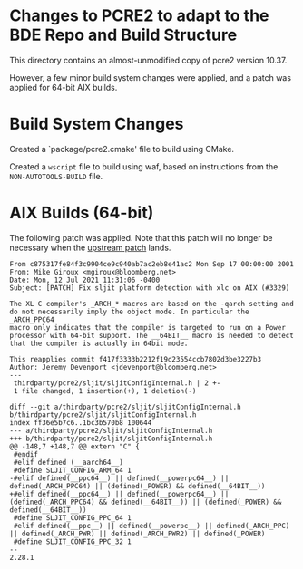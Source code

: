 Changes to PCRE2 to adapt to the BDE Repo and Build Structure
=============================================================

This directory contains an almost-unmodified copy of pcre2 version 10.37.

However, a few minor build system changes were applied, and a patch was applied
for 64-bit AIX builds.

Build System Changes
====================

Created a `package/pcre2.cmake' file to build using CMake.

Created a `wscript` file to build using waf, based on instructions from the
`NON-AUTOTOOLS-BUILD` file.

AIX Builds (64-bit)
===================

The following patch was applied.  Note that this patch will no longer be
necessary when the [upstream patch](https://bugs.exim.org/show_bug.cgi?id=2787)
lands.

```
From c875317fe84f3c9904ce9c940ab7ac2eb8e41ac2 Mon Sep 17 00:00:00 2001
From: Mike Giroux <mgiroux@bloomberg.net>
Date: Mon, 12 Jul 2021 11:31:06 -0400
Subject: [PATCH] Fix sljit platform detection with xlc on AIX (#3329)

The XL C compiler's _ARCH_* macros are based on the -qarch setting and
do not necessarily imply the object mode. In particular the _ARCH_PPC64
macro only indicates that the compiler is targeted to run on a Power
processor with 64-bit support. The __64BIT__ macro is needed to detect
that the compiler is actually in 64bit mode.

This reapplies commit f417f3333b2212f19d23554ccb7802d3be3227b3
Author: Jeremy Devenport <jdevenport@bloomberg.net>
---
 thirdparty/pcre2/sljit/sljitConfigInternal.h | 2 +-
 1 file changed, 1 insertion(+), 1 deletion(-)

diff --git a/thirdparty/pcre2/sljit/sljitConfigInternal.h b/thirdparty/pcre2/sljit/sljitConfigInternal.h
index ff36e5b7c6..1bc3b570b8 100644
--- a/thirdparty/pcre2/sljit/sljitConfigInternal.h
+++ b/thirdparty/pcre2/sljit/sljitConfigInternal.h
@@ -148,7 +148,7 @@ extern "C" {
 #endif
 #elif defined (__aarch64__)
 #define SLJIT_CONFIG_ARM_64 1
-#elif defined(__ppc64__) || defined(__powerpc64__) || defined(_ARCH_PPC64) || (defined(_POWER) && defined(__64BIT__))
+#elif defined(__ppc64__) || defined(__powerpc64__) || (defined(_ARCH_PPC64) && defined(__64BIT__)) || (defined(_POWER) && defined(__64BIT__))
 #define SLJIT_CONFIG_PPC_64 1
 #elif defined(__ppc__) || defined(__powerpc__) || defined(_ARCH_PPC) || defined(_ARCH_PWR) || defined(_ARCH_PWR2) || defined(_POWER)
 #define SLJIT_CONFIG_PPC_32 1
-- 
2.28.1
```
